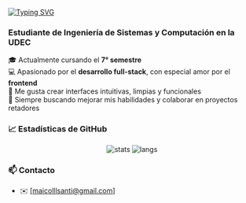 <a href="https://git.io/typing-svg"><img src="https://readme-typing-svg.herokuapp.com?font=Fira+Code&pause=1000&color=F7F7F7&width=435&lines=Hi+%F0%9F%91%8B%2C+I'm+Karebashi" alt="Typing SVG" /></a>
<h3>Estudiante de Ingeniería de Sistemas y Computación en la UDEC </h3>

🎓 Actualmente cursando el **7° semestre**  
💻 Apasionado por el **desarrollo full-stack**, con especial amor por el **frontend**  
🎨 Me gusta crear interfaces intuitivas, limpias y funcionales  
🚀 Siempre buscando mejorar mis habilidades y colaborar en proyectos retadores  

### 📈 Estadísticas de GitHub

<p align="center">
  <img src="https://github-readme-stats.vercel.app/api?username=[Karebashi]&show_icons=true&theme=radical" alt="stats" />
  <img src="https://github-readme-stats.vercel.app/api/top-langs/?username=[Karebashi]&layout=compact&theme=radical" alt="langs" />
</p>

### 📫 Contacto

- ✉️ [maicolllsanti@gmail.com]  
